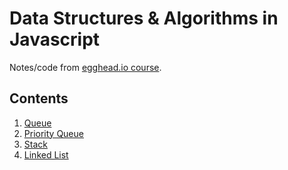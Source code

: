 # Data Structures & Algorithms in Javascript

Notes/code from [egghead.io course](https://egghead.io/courses/data-structures-and-algorithms-in-javascript).

## Contents

1. [Queue](queues/queue.js)
1. [Priority Queue](queues/priorityQueue.js)
1. [Stack](stacks/stack.js)
1. [Linked List](lists/linkedList.js)